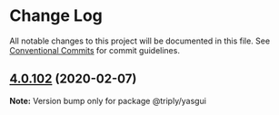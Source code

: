 # Change Log

All notable changes to this project will be documented in this file.
See [Conventional Commits](https://conventionalcommits.org) for commit guidelines.

## [4.0.102](https://github.com/TriplyDB/yasgui/compare/v4.0.101...v4.0.102) (2020-02-07)

**Note:** Version bump only for package @triply/yasgui
